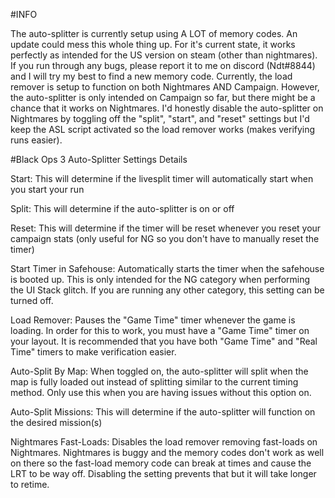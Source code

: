 #INFO

The auto-splitter is currently setup using A LOT of memory codes. An update could mess this whole thing up. For it's current state, it works perfectly as intended for the US version on steam (other than nightmares). If you run through any bugs, please report it to me on discord (Ndt#8844) and I will try my best to find a new memory code. Currently, the load remover is setup to function on both Nightmares AND Campaign. However, the auto-splitter is only intended on Campaign so far, but there might be a chance that it works on Nightmares. I'd honestly disable the auto-splitter on Nightmares by toggling off the "split", "start", and "reset" settings but I'd keep the ASL script activated so the load remover works (makes verifying runs easier).


#Black Ops 3 Auto-Splitter Settings Details

Start: This will determine if the livesplit timer will automatically start when you start your run

Split: This will determine if the auto-splitter is on or off

Reset: This will determine if the timer will be reset whenever you reset your campaign stats (only useful for NG so you don't have to manually reset the timer)

Start Timer in Safehouse: Automatically starts the timer when the safehouse is booted up. This is only intended for the NG category when performing the UI Stack glitch. If you are running any other category, this setting can be turned off.

Load Remover: Pauses the "Game Time" timer whenever the game is loading. In order for this to work, you must have a "Game Time" timer on your layout. It is recommended that you have both "Game Time" and "Real Time" timers to make verification easier.

Auto-Split By Map: When toggled on, the auto-splitter will split when the map is fully loaded out instead of splitting similar to the current timing method. Only use this when you are having issues without this option on.

Auto-Split Missions: This will determine if the auto-splitter will function on the desired mission(s)

Nightmares Fast-Loads: Disables the load remover removing fast-loads on Nightmares. Nightmares is buggy and the memory codes don't work as well on there so the fast-load memory code can break at times and cause the LRT to be way off. Disabling the setting prevents that but it will take longer to retime.
